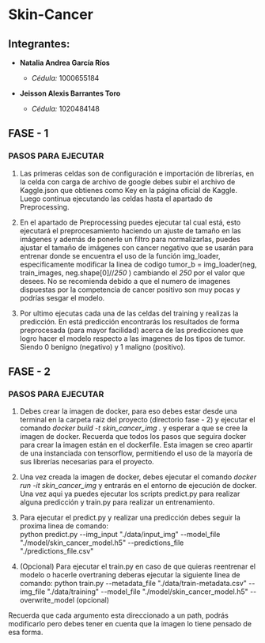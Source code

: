 # Skin-Cancer

## Integrantes:

- **Natalia Andrea García Ríos**
  - *Cédula:* 1000655184

- **Jeisson Alexis Barrantes Toro**
  - *Cédula:* 1020484148

## FASE - 1
### PASOS PARA EJECUTAR

1. Las primeras celdas son de configuración e importación de librerías, en la celda con carga de archivo de google debes subir el archivo de Kaggle.json que obtienes como Key en la página oficial de Kaggle. Luego continua ejecutando las celdas hasta el apartado de Preprocessing.

2. En el apartado de Preprocessing puedes ejecutar tal cual está, esto ejecutará el preprocesamiento haciendo un ajuste de tamaño en las imágenes y además de ponerle un filtro para normalizarlas, puedes ajustar el tamaño de imágenes con cancer negativo que se usarán para entrenar donde se encuentra el uso de la función img_loader, especificamente modificar la linea de codigo tumor_b = img_loader(neg, train_images, neg.shape[0]//*250* ) cambiando el *250* por el valor que desees. No se recomienda debido a que el numero de imagenes dispuestas por la competencia de cancer positivo son muy pocas y podrías sesgar el modelo.

3. Por ultimo ejecutas cada una de las celdas del training y realizas la predicción. En está predicción encontrarás los resultados de forma preprocesada (para mayor facilidad) acerca de las predicciones que logro hacer el modelo respecto a las imagenes de los tipos de tumor. Siendo 0 benigno (negativo) y 1 maligno (positivo).

## FASE - 2
### PASOS PARA EJECUTAR

1. Debes crear la imagen de docker, para eso debes estar desde una terminal en la carpeta raiz del proyecto (directorio fase - 2) y ejecutar el comando *docker build -t skin_cancer_img .* y esperar a que se cree la imagen de docker. Recuerda que todos los pasos que seguira docker para crear la imagen están en el dockerfile. Esta imagen se creo apartir de una instanciada con tensorflow, permitiendo el uso de la mayoría de sus librerías necesarias para el proyecto.
   
2. Una vez creada la imagen de docker, debes ejecutar el comando *docker run -it skin_cancer_img* y entrarás en el entorno de ejecución de docker. Una vez aqui ya puedes ejecutar los scripts predict.py para realizar alguna predicción y train.py para realizar un entrenamiento.
   
4. Para ejecutar el predict.py y realizar una predicción debes seguir la proxima linea de comando:  
  python predict.py  --img_input "./data/input_img"  --model_file "./model/skin_cancer_model.h5" --predictions_file "./predictions_file.csv"

5. (Opcional) Para ejecutar el train.py en caso de que quieras reentrenar el modelo o hacerle overtraning deberas ejecutar la siguiente linea de comando:
   python train.py --metadata_file "./data/train-metadata.csv" --img_file "./data/training" --model_file "./model/skin_cancer_model.h5" --overwrite_model (opcional)

   
Recuerda que cada argumento esta direccionado a un path, podrás modificarlo pero debes tener en cuenta que la imagen lo tiene pensado de esa forma.
